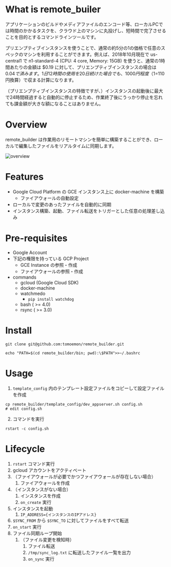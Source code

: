 # What is remote_builer

アプリケーションのビルドやメディアファイルのエンコード等、ローカルPCでは時間のかかるタスクを、クラウド上のマシンに丸投げし、短時間で完了させることを目的とするコマンドラインツールです。

プリエンプティブインスタンスを使うことで、通常の約5分の1の価格で任意のスペックのマシンを利用することができます。例えば、2018年10月現在で us-central1 で n1-standard-4 (CPU: 4 core, Memory: 15GB) を使うと、通常の1時間あたりの金額は $0.19 に対して、プリエンプティブインスタンスの場合は $0.04 で済みます。1日12時間の使用を20日続けた場合でも、1000円程度（$1=110円換算）で収まる計算になります。

（プリエンプティブインスタンスの特徴ですが、）インスタンスの起動後に最大で24時間経過すると自動的に停止するため、作業終了後にうっかり停止を忘れても課金額が大きな額になることはありません。

# Overview

remote_builder は作業用のリモートマシンを簡単に構築することができ、ローカルで編集したファイルをリアルタイムに同期します。

![overview](docs/remote_builder.png)

# Features

- Google Cloud Platform の GCE インスタンス上に docker-machine を構築
  - ファイアウォールの自動設定
- ローカルで変更のあったファイルを自動的に同期
- インスタンス構築、起動、ファイル転送をトリガーとした任意の処理差し込み

# Pre-requisites

- Google Account
- 下記の権限を持っている GCP Project
  - GCE Instance の参照・作成
  - ファイアウォールの参照・作成
- commands
  - gcloud (Google Cloud SDK)
  - docker-machine
  - watchmedo
      - `pip install watchdog`
  - bash ( >= 4.0)
  - rsync ( >= 3.0)

# Install

```
git clone git@github.com:tomoemon/remote_builder.git

echo "PATH=$(cd remote_builder/bin; pwd):\$PATH">>~/.bashrc
```


# Usage

1. `template_config` 内のテンプレート設定ファイルをコピーして設定ファイルを作成

```
cp remote_builder/template_config/dev_appserver.sh config.sh
# edit config.sh
```
    
2. コマンドを実行

```
rstart -c config.sh
```

# Lifecycle

1. `rstart` コマンド実行
2. gcloud アカウントをアクティベート
3. （ファイアウォールが必要でかつファイアウォールが存在しない場合）
    1. ファイアウォールを作成
4. （インスタンスがない場合）
    1. インスタンスを作成
    2. `on_create` 実行
5. インスタンスを起動
    1. `IP_ADDRESS={インスタンスのIPアドレス}`
6. `$SYNC_FROM` から `$SYNC_TO` に対してファイルをすべて転送
7. `on_start` 実行
8. ファイル同期ループ開始
    1. （ファイル変更を検知時）
        1. ファイル転送 
        2. `/tmp/sync_log.txt` に転送したファイル一覧を出力
        3. `on_sync` 実行
